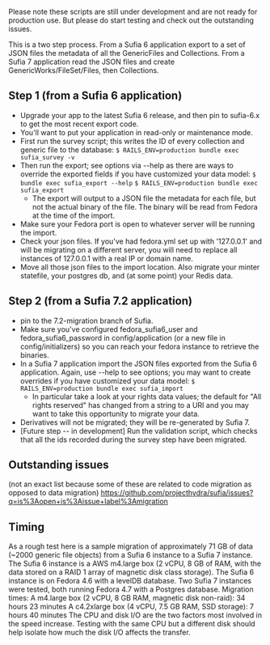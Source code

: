 Please note these scripts are still under development and are not ready for production use. But please do start testing and check out the outstanding issues. 

This is a two step process. From a Sufia 6 application export to a set of JSON files the metadata of all the GenericFiles and Collections. From a Sufia 7 application read the JSON files and create GenericWorks/FileSet/Files, then Collections. 

## Step 1 (from a Sufia 6 application)
- Upgrade your app to the latest Sufia 6 release, and then pin to sufia-6.x to get the most recent export code.
- You'll want to put your application in read-only or maintenance mode.
- First run the survey script; this writes the ID of every collection and generic file to the database:
`$ RAILS_ENV=production bundle exec sufia_survey -v`
- Then run the export; see options via --help as there are ways to override the exported fields if you have customized your data model:
`$ bundle exec sufia_export --help`
`$ RAILS_ENV=production bundle exec sufia_export`
  - The export will output to a JSON file the metadata for each file, but not the actual binary of the file. The binary will be read from Fedora at the time of the import.
- Make sure your Fedora port is open to whatever server will be running the import.
- Check your json files. If you've had fedora.yml set up with '127.0.0.1' and will be migrating on a different server, you will need to replace all instances of 127.0.0.1 with a real IP or domain name.
- Move all those json files to the import location. Also migrate your minter statefile, your postgres db, and (at some point) your Redis data.

## Step 2 (from a Sufia 7.2 application)
- pin to the 7.2-migration branch of Sufia.
- Make sure you've configured fedora_sufia6_user and fedora_sufia6_password in config/application (or a new file in config/initializers) so you can reach your fedora instance to retrieve the binaries.
- In a Sufia 7 application import the JSON files exported from the Sufia 6 application. Again, use --help to see options; you may want to create overrides if you have customized your data model:
`$ RAILS_ENV=production bundle exec sufia_import`
  - In particular take a look at your rights data values; the default for "All rights reserved" has changed from a string to a URI and you may want to take this opportunity to migrate your data.
- Derivatives will not be migrated; they will be re-generated by Sufia 7.
- [Future step -- in development] Run the validation script, which checks that all the ids recorded during the survey step have been migrated.


## Outstanding issues
(not an exact list because some of these are related to code migration as opposed to data migration)
https://github.com/projecthydra/sufia/issues?q=is%3Aopen+is%3Aissue+label%3Amigration

## Timing
As a rough test here is a sample migration of approximately 71 GB of data (~2000 generic file objects) from a Sufia 6 instance to a Sufia 7 instance.
The Sufia 6 instance is a AWS m4.large box (2 vCPU, 8 GB of RAM, with the data stored on a RAID 1 array of magnetic disk class storage). The Sufia 6 instance is on Fedora 4.6 with a levelDB database.
Two Sufia 7 instances were tested, both running Fedora 4.7 with a Postgres database.
Migration times:
A m4.large box (2 vCPU, 8 GB RAM, magnetic disk non-raid): 34 hours 23 minutes 
A c4.2xlarge box (4 vCPU, 7.5 GB RAM, SSD storage): 7 hours 40 minutes
The CPU and disk I/O are the two factors most involved in the speed increase. Testing with the same CPU but a different disk should help isolate how much the disk I/O affects the transfer.